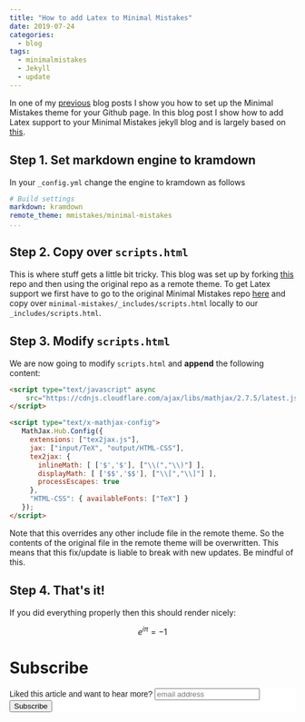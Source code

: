 ```yaml
---
title: "How to add Latex to Minimal Mistakes"
date: 2019-07-24
categories:
  - blog
tags:
  - minimalmistakes
  - Jekyll
  - update
---
```


In one of my
[previous](http://www.janmeppe.com/blog/how-to-change-theme-to-minimal-mistakes/)
blog posts I show you how to set up the Minimal Mistakes theme for
your Github page.
In this blog post I show how to add Latex support to your Minimal
Mistakes jekyll blog and is largely based on
[this](https://sort-care.github.io/Latex-on-Blog/).

## Step 1. Set markdown engine to kramdown

In your `_config.yml` change the engine to kramdown as follows

```yml
# Build settings
markdown: kramdown
remote_theme: mmistakes/minimal-mistakes
...
```

## Step 2. Copy over `scripts.html`

This is where stuff gets a little bit tricky. This blog was set up by
forking [this](https://github.com/mmistakes/mm-github-pages-starter)
repo and then using the original repo as a remote theme. To get Latex
support we first have to go to the original Minimal Mistakes repo
[here](https://github.com/mmistakes/minimal-mistakes) and copy over
`minimal-mistakes/_includes/scripts.html` locally to our
`_includes/scripts.html`.

## Step 3. Modify `scripts.html`

We are now going to modify `scripts.html` and **append** the following content:

```html
<script type="text/javascript" async
	src="https://cdnjs.cloudflare.com/ajax/libs/mathjax/2.7.5/latest.js?config=TeX-MML-AM_CHTML">
</script>

<script type="text/x-mathjax-config">
   MathJax.Hub.Config({
     extensions: ["tex2jax.js"],
     jax: ["input/TeX", "output/HTML-CSS"],
     tex2jax: {
       inlineMath: [ ['$','$'], ["\\(","\\)"] ],
       displayMath: [ ['$$','$$'], ["\\[","\\]"] ],
       processEscapes: true
     },
     "HTML-CSS": { availableFonts: ["TeX"] }
   });
</script>
```

Note that this overrides any other include file in the remote
theme. So the contents of the original file in the remote theme will
be overwritten. This means that this fix/update is liable to break
with new updates. Be mindful of this.

## Step 4. That's it!

If you did everything properly then this should render nicely:

$$ e^{i \pi} = -1$$

# Subscribe

<!-- Begin Mailchimp Signup Form -->
<link href="//cdn-images.mailchimp.com/embedcode/horizontal-slim-10_7.css" rel="stylesheet" type="text/css">
<style type="text/css">
	#mc_embed_signup{background:#fff; clear:left; font:14px Helvetica,Arial,sans-serif; width:100%;}
	/* Add your own Mailchimp form style overrides in your site stylesheet or in this style block.
	   We recommend moving this block and the preceding CSS link to the HEAD of your HTML file. */
</style>
<div id="mc_embed_signup">
<form action="https://gmail.us3.list-manage.com/subscribe/post?u=92fe86c389878585bc87837e8&amp;id=50543deff9" method="post" id="mc-embedded-subscribe-form" name="mc-embedded-subscribe-form" class="validate" target="_blank" novalidate>
    <div id="mc_embed_signup_scroll">
	<label for="mce-EMAIL">Liked this article and want to hear more?</label>
	<input type="email" value="" name="EMAIL" class="email" id="mce-EMAIL" placeholder="email address" required>
    <!-- real people should not fill this in and expect good things - do not remove this or risk form bot signups-->
    <div style="position: absolute; left: -5000px;" aria-hidden="true"><input type="text" name="b_92fe86c389878585bc87837e8_50543deff9" tabindex="-1" value=""></div>
    <div class="clear"><input type="submit" value="Subscribe" name="subscribe" id="mc-embedded-subscribe" class="button"></div>
    </div>
</form>
</div>

<!--End mc_embed_signup-->

